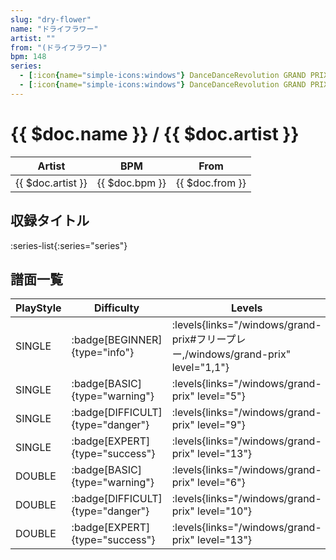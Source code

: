 ```yaml
---
slug: "dry-flower"
name: "ドライフラワー"
artist: ""
from: "(ドライフラワー)"
bpm: 148
series:
  - [:icon{name="simple-icons:windows"} DanceDanceRevolution GRAND PRIX (フリープレー)](/windows/grand-prix#フリープレー)
  - [:icon{name="simple-icons:windows"} DanceDanceRevolution GRAND PRIX (グランプリプレー)](/windows/grand-prix)
---
```


# {{ $doc.name }} / {{ $doc.artist }}

|Artist|BPM|From|
|------|---|----|
|{{ $doc.artist }}|{{ $doc.bpm }}|{{ $doc.from }}|

## 収録タイトル

:series-list{:series="series"}

## 譜面一覧

|PlayStyle|Difficulty|Levels|Notes|Movie|
|---------|----------|------|-----|-----|
|SINGLE| :badge[BEGINNER]{type="info"}| :levels{links="/windows/grand-prix#フリープレー,/windows/grand-prix" level="1,1"}|50/7||
|SINGLE| :badge[BASIC]{type="warning"}| :levels{links="/windows/grand-prix" level="5"}|174/5||
|SINGLE| :badge[DIFFICULT]{type="danger"}| :levels{links="/windows/grand-prix" level="9"}|251/6||
|SINGLE| :badge[EXPERT]{type="success"}| :levels{links="/windows/grand-prix" level="13"}|376/6||
|DOUBLE| :badge[BASIC]{type="warning"}| :levels{links="/windows/grand-prix" level="6"}|176/5||
|DOUBLE| :badge[DIFFICULT]{type="danger"}| :levels{links="/windows/grand-prix" level="10"}|251/6||
|DOUBLE| :badge[EXPERT]{type="success"}| :levels{links="/windows/grand-prix" level="13"}|367/6||

